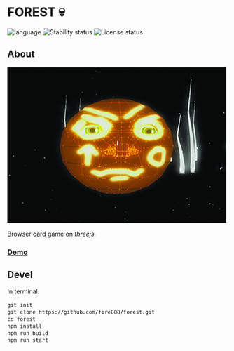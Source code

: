 # FOREST :skull: # 

![language](https://img.shields.io/badge/code-javascript-green.svg) 
![Stability status](https://img.shields.io/badge/stability-stable-green.svg) 
![License status](https://img.shields.io/badge/license-Beerware-green.svg) 


About
------------   
![pic](https://raw.githubusercontent.com/fire888/forest/master/src/Assets/preview.jpg)  

Browser card game on *threejs*.  
### [Demo](http://js.otrisovano.ru/tests/190710_kolobok/)

Devel
------------
In terminal:
```
git init
git clone https://github.com/fire888/forest.git
cd forest
npm install
npm run build
npm run start
```
